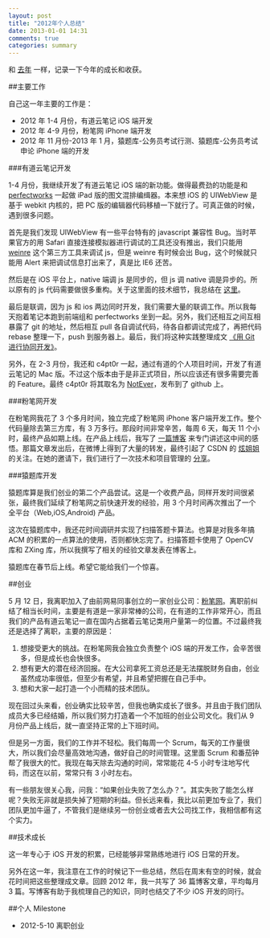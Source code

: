 ```yaml
---
layout: post
title: "2012年个人总结"
date: 2013-01-01 14:31
comments: true
categories: summary
---
```


和 [去年](http://blog.devtang.com/blog/2012/01/01/2011-summary/) 一样，记录一下今年的成长和收获。

<!-- more -->

##主要工作

自己这一年主要的工作是：

 * 2012 年 1-4 月份，有道云笔记 iOS 端开发
 * 2012 年 4-9 月份，粉笔网 iPhone 端开发
 * 2012 年 11 月份-2013 年 1 月，猿题库-公务员考试行测、猿题库-公务员考试申论 iPhone 端的开发

###有道云笔记开发

<!--
1 月 26 日，结婚。从 2004 年 1 月 26 日我和她相识，再到今年的同一天结婚。8 年过去了，我和她因为相伴，过得快乐和充实。在承诺 “执子之手，与之携老” 的誓言后，我们也学会了相互诉说，相互迁就和相互照顾。
-->

1-4 月份，我继续开发了有道云笔记 iOS 端的新功能。做得最费劲的功能是和 [perfectworks](http://weibo.com/perfectworks) 一起做 iPad 版的图文混排编缉器。本来想 iOS 的 UIWebView 是基于 webkit 内核的，把 PC 版的编辑器代码移植一下就行了。可真正做的时候，遇到很多问题。

首先是我们发现 UIWebView 有一些平台特有的 javascript 兼容性 Bug。当时苹果官方的用 Safari 直接连接模拟器进行调试的工具还没有推出，我们只能用 [weinre](http://phonegap.github.com/weinre/) 这个第三方工具来调试 js，但是 weinre 有时候会出 Bug，这个时候就只能用 Alert 来把调试信息打出来了，真是比 IE6 还苦。

然后是在 iOS 平台上，native 端调 js 是同步的，但 js 调 native 调是异步的。所以原有的 js 代码需要做很多重构。关于这里面的技术细节，我总结在 [这里](http://blog.devtang.com/blog/2012/03/24/talk-about-uiwebview-and-phonegap/)。

最后是联调，因为 js 和 ios 两边同时开发，我们需要大量的联调工作。所以我每天抱着笔记本跑到前端组和 perfectworks 坐到一起。另外，我们还相互之间互相暴露了 git 的地址，然后相互 pull 各自调试代码，待各自都调试完成了，再把代码 rebase 整理一下，push 到服务器上。最后，我们将这种实践整理成文 [《用 Git 进行协同开发》](http://blog.devtang.com/blog/2012/02/29/collaboration-with-git/)。

另外，在 2-3 月份，我还和 c4pt0r 一起，通过有道的个人项目时间，开发了有道云笔记的 Mac 版。不过这个版本由于是非正式项目，所以应该还有很多需要完善的 Feature。最终 c4pt0r 将其取名为 [NotEver](https://github.com/c4pt0r/notever/wiki/NotEver)，发布到了 github 上。

###粉笔网开发

在粉笔网我花了 3 个多月时间，独立完成了粉笔网 iPhone 客户端开发工作。整个代码量除去第三方库，有 3 万多行。那段时间非常辛苦，每周 6 天，每天 11 个小时，最终产品如期上线。在产品上线后，我写了 [一篇博客](http://blog.devtang.com/blog/2012/09/15/talk-about-my-startup-exp/) 来专门讲述这中间的感悟。那篇文章发出后，在微博上得到了大量的转发，最终引起了 CSDN 的 [炫姐姐](http://weibo.com/cmdnclub) 的关注。在她的邀请下，我们进行了一次技术和项目管理的 [分享](http://blog.devtang.com/blog/2012/10/15/scrum-and-architecture-in-fenbi/)。

###猿题库开发

猿题库算是我们创业的第二个产品尝试。这是一个收费产品，同样开发时间很紧张，最终我们延续了粉笔网之前快速开发的经验，用 3 个月时间再次推出了一个全平台（Web,iOS,Android) 产品。

这次在猿题库中，我还花时间调研并实现了扫描答题卡算法。也算是对我多年搞 ACM 的积累的一点算法的使用，否则都快忘完了。扫描答题卡使用了 OpenCV 库和 ZXing 库，所以我撰写了相关的经验文章发表在博客上。

猿题库在春节后上线。希望它能给我们一个惊喜。

##创业

5 月 12 日，我离职加入了由前网易同事创立的一家创业公司：[粉笔网](http://fenbi.com/)。离职前纠结了相当长时间，主要是有道是一家非常棒的公司，在有道的工作非常开心，而且我们的产品有道云笔记一直在国内占据着云笔记类用户量第一的位置。不过最终我还是选择了离职，主要的原因是：

 1. 想接受更大的挑战。在粉笔网我会独立负责整个 iOS 端的开发工作，会辛苦很多，但是成长也会快很多。
 2. 想有更大的潜在经济回报。在大公司拿死工资总还是无法摆脱财务自由，创业虽然成功率很低，但至少有希望，并且希望把握在自己手中。
 3. 想和大家一起打造一个小而精的技术团队。

现在回过头来看，创业确实比较辛苦，但我也确实成长了很多。并且由于我们团队成员大多已经结婚，所以我们努力打造着一个不加班的创业公司文化。我们从 9 月份产品上线后，就一直坚持正常的上下班时间。

但是另一方面，我们的工作并不轻松。我们每周一个 Scrum，每天的工作量很大，所以我们会尽量高效地沟通，做好自己的时间管理。这里面 Scrum 和番茄钟帮了我很大的忙。我现在每天除去沟通的时间，常常能花 4-5 小时专注地写代码，而这在以前，常常只有 3 小时左右。

有一些朋友很关心我，问我：“如果创业失败了怎么办？”。其实失败了能怎么样呢？失败无非就是损失掉了短期的利益。但长远来看，我比以前更加专业了，我们团队更加牛逼了，不管我们是继续另一份创业或者去大公司找工作，我相信都有这个实力。

##技术成长

这一年专心于 iOS 开发的积累，已经能够非常熟练地进行 iOS 日常的开发。

另外在这一年，我注意在工作的时候记下一些总结，然后在周末有空的时候，就会花时间把这些整理成文章。回顾 2012 年，我一共写了 36 篇博客文章，平均每月 3 篇。写博客有助于我梳理自己的知识，同时也结交了不少 iOS 开发的同行。

##个人 Milestone

 * 2012-5-10 离职创业

